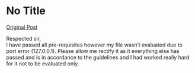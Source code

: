 # No Title

[Original Post](https://discourse.onlinedegree.iitm.ac.in/t/171141/308)

<p>Respected sir,<br>
I have passed all pre-requisites however my file wasn’t evaluated due to port error (127.0.0.1). Please allow me rectify it as it everything else has passed and is in accordance to the guidelines and I had worked really hard for it not to be evaluated only.</p>